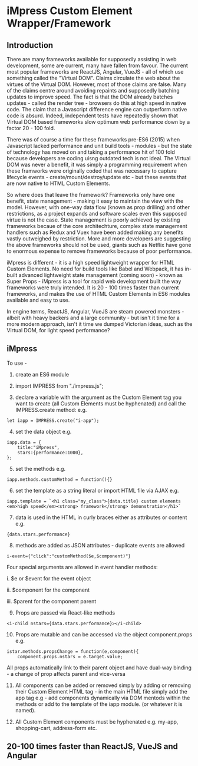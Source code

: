 # iMpress Custom Element Wrapper/Framework

## Introduction

There are many frameworks available for supposedly assisting in web development, some are current, many have fallen from favour. The current most popular frameworks are ReactJS, Angular, VueJS - all of which use something called the "Virtual DOM". Claims circulate the web about the virtues of the Virtual DOM. However, most of those claims are false. Many of the claims centre around avoiding repaints and supposedly batching updates to improve speed. The fact is that the DOM already batches updates - called the render tree - browsers do this at high speed in native code. The claim that a Javascript difference engine can outperform native code is absurd. Indeed, independent tests have repeatedly shown that Virtual DOM based frameworks slow optimum web performance down by a factor 20 - 100 fold. 

There was of course a time for these frameworks pre-ES6 (2015) when Javascript lacked performance and unit build tools - modules - but the state of technology has moved on and taking a performance hit of 100 fold because developers are coding uisng outdated tech is not ideal. The Virtual DOM was never a benefit, it was simply a programming requirement when these framworks were originally coded that was necessary to capture lifecycle events - create/mount/destroy/update etc - but these events that are now native to HTML Custom Elements.   

So where does that leave the framework? Frameworks only have one benefit, state management - making it easy to maintain the view with the model. However, with one-way data flow (known as prop drilling) and other restrictions, as a project expands and software scales even this supposed virtue is not the case. State management is poorly achieved by existing frameworks becaue of the core architechture, complex state management handlers such as Redux and Vuex have been added making any benefits vastly outweighed by restriction. More and more developers are suggesting the above frameworks should not be used, giants such as Netflix have gone to enormous expense to remove frameworks because of poor performance.  

iMpress is different - it is a high speed lightweight wrapper for HTML Custom Elements. No need for build tools like Babel and Webpack, it has in-built advanced lightweight state management (coming soon) - known as Super Props - iMpress is a tool for rapid web development built the way frameworks were truly intended. It is 20 - 100 times faster than current frameworks, and makes the use of HTML Custom Elements in ES6 modules available and easy to use. 

In engine terms, ReactJS, Angular, VueJS are steam powered monsters - albeit with heavy backers and a large community - but isn't it time for a more modern approach, isn't it time we dumped Victorian ideas, such as the Virtual DOM, for light speed performance?

## iMpress


To use - 

1. create an ES6 module

2. import IMPRESS from "./impress.js";

3. declare a variable with the argument as the Custom Element tag you want to create (all Custom Elements must be hyphenated) and call the IMPRESS.create method: e.g. 
```
let iapp = IMPRESS.create("i-app");
```

4. set the data object e.g.
```
iapp.data = {
	title:"iMpress",
	stars:{performance:1000},	
};
```
5. set the methods e.g.
```
iapp.methods.customMethod = function(){}
```
6. set the template as a string literal or import HTML file via AJAX e.g.
```
iapp.template = `<h1 class="my_class">{data.title} custom elements <em>high speed</em><strong> framework</strong> demonstration</h1>`
```

7. data is used in the HTML in curly braces either as attributes or content e.g.
```
{data.stars.performance}
```

8. methods are added as JSON attributes - duplicate events are allowed
```
i-event={"click":"customMethod($e,$component)"}
```

Four special arguments are allowed in event handler methods:

i. $e or $event for the event object

ii. $component for the component

iii. $parent for the component parent

9. Props are passed via React-like methods
```
<i-child nstars={data.stars.performance}></i-child>
```

10. Props are mutable and can be accessed via the object component.props e.g.
```
istar.methods.propsChange = function(e,component){
	component.props.nstars = e.target.value;
```
All props automatically link to their parent object and have dual-way binding - a change of prop affects parent and vice-versa

11. All components can be added or removed simply by adding or removing their Custom Element HTML tag - in the main HTML file simply add the app tag e.g <i-app></i-app> - add components dynamically via DOM mentods within the methods or add to the template of the iapp module. (or whatever it is named).

12. All Custom Element components must be hyphenated e.g. my-app, shopping-cart, address-form etc.

## 20-100 times faster than ReactJS, VueJS and Angular
